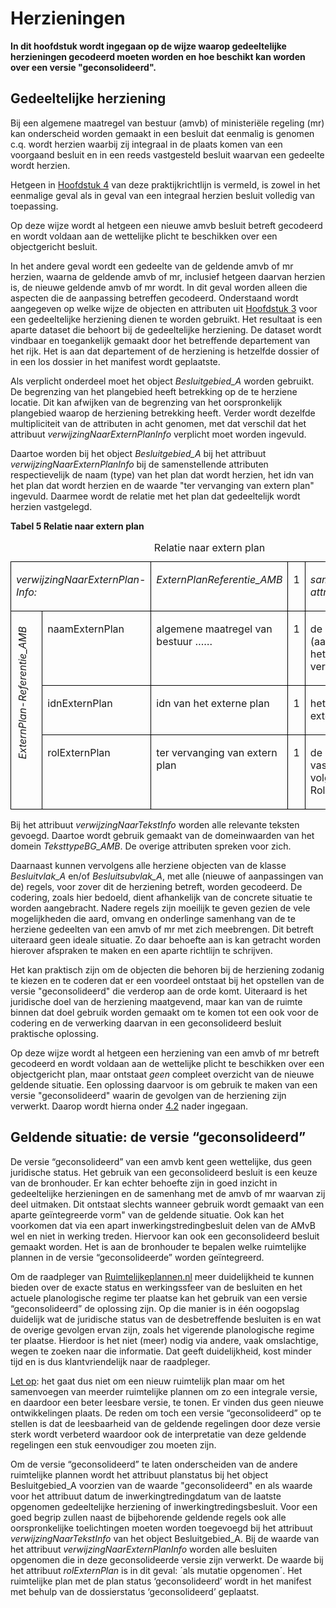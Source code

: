 # Herzieningen

**In dit hoofdstuk wordt ingegaan op de wijze waarop gedeeltelijke herzieningen
gecodeerd moeten worden en hoe beschikt kan worden over een versie
"geconsolideerd".**

## Gedeeltelijke herziening

Bij een algemene maatregel van bestuur (amvb) of ministeriële regeling (mr) kan
onderscheid worden gemaakt in een besluit dat eenmalig is genomen c.q. wordt
herzien waarbij zij integraal in de plaats komen van een voorgaand besluit en in
een reeds vastgesteld besluit waarvan een gedeelte wordt herzien.

Hetgeen in [Hoofdstuk 4](#H04) van deze praktijkrichtlijn is vermeld, is zowel in het
eenmalige geval als in geval van een integraal herzien besluit volledig van
toepassing.

Op deze wijze wordt al hetgeen een nieuwe amvb besluit betreft gecodeerd en
wordt voldaan aan de wettelijke plicht te beschikken over een objectgericht
besluit.

In het andere geval wordt een gedeelte van de geldende amvb of mr herzien,
waarna de geldende amvb of mr, inclusief hetgeen daarvan herzien is, de nieuwe
geldende amvb of mr wordt. In dit geval worden alleen die aspecten die de
aanpassing betreffen gecodeerd. Onderstaand wordt aangegeven op welke wijze de
objecten en attributen uit [Hoofdstuk 3](#H03) voor een gedeeltelijke herziening dienen
te worden gebruikt. Het resultaat is een aparte dataset die behoort bij de
gedeeltelijke herziening. De dataset wordt vindbaar en toegankelijk gemaakt door
het betreffende departement van het rijk. Het is aan dat departement of de
herziening is hetzelfde dossier of in een los dossier in het manifest wordt
geplaatste.

Als verplicht onderdeel moet het object *Besluitgebied_A* worden gebruikt. De
begrenzing van het plangebied heeft betrekking op de te herziene locatie. Dit
kan afwijken van de begrenzing van het oorspronkelijk plangebied waarop de
herziening betrekking heeft. Verder wordt dezelfde multipliciteit van de
attributen in acht genomen, met dat verschil dat het attribuut
*verwijzingNaarExternPlanInfo* verplicht moet worden ingevuld.

Daartoe worden bij het object *Besluitgebied_A* bij het attribuut
*verwijzingNaarExternPlanInfo* bij de samenstellende attributen respectievelijk
de naam (type) van het plan dat wordt herzien, het idn van het plan dat wordt
herzien en de waarde "ter vervanging van extern plan" ingevuld. Daarmee wordt de
relatie met het plan dat gedeeltelijk wordt herzien vastgelegd.

**Tabel 5 Relatie naar extern plan**

<table id="d4e3634" style="width: 100%;"><caption>Relatie naar extern plan</caption><colgroup><col id="col1" style="width: 8.089657526453522%;"></col><col id="col2" style="width: 20.946637842757994%;"></col><col id="col3" style="width: 30.640573444077823%;"></col><col id="col4" style="width: 6.451245875526227%;"></col><col id="col5" style="width: 33.871885311184435%;"></col></colgroup><tbody valign="top"><tr><td align="left" style="border-top: 0.5pt solid #000000; border-left: 0.5pt solid #000000; border-bottom: 0.5pt solid #000000; border-right: 0.5pt solid #000000; background-color: none;" colspan="2"><p id="19053DB4"><i>verwijzingNaarExternPlan-Info: </i></p></td><td align="left" style="border-top: 0.5pt solid #000000; border-left: 0.5pt solid #000000; border-bottom: 0.5pt solid #000000; border-right: 0.5pt solid #000000; background-color: none;"><p id="66AF247E"><i>ExternPlanReferentie_AMB</i></p></td><td align="left" style="border-top: 0.5pt solid #000000; border-left: 0.5pt solid #000000; border-bottom: 0.5pt solid #000000; border-right: 0.5pt solid #000000; background-color: none;"><p id="6817ED48">1</p></td><td align="left" style="border-top: 0.5pt solid #000000; border-left: 0.5pt solid #000000; border-bottom: 0.5pt solid #000000; border-right: 0.5pt solid #000000; background-color: none;"><p id="78F6D87E"><i>samengesteld attribuut</i></p></td></tr><tr><td align="left" style="padding-top: 0.5em; border-top: 0.5pt solid #000000; border-left: 0.5pt solid #000000; border-bottom: 0.5pt solid #000000; border-right: 0.5pt solid #000000; background-color: none;" rowspan="3"><p id="0D4A020A" style="writing-mode: vertical-rl; rotate: 180deg;"><i>ExternPlan-Referentie_AMB</i></p></td><td align="left" style="border-top: 0.5pt solid #000000; border-left: 0.5pt solid #000000; border-bottom: 0.5pt solid #000000; border-right: 0.5pt solid #000000; background-color: none;"><p id="1E0A5E32">naamExternPlan</p></td><td align="left" style="border-top: 0.5pt solid #000000; border-left: 0.5pt solid #000000; border-bottom: 0.5pt solid #000000; border-right: 0.5pt solid #000000; background-color: none;"><p id="0ECC6C06">algemene maatregel van bestuur ……</p></td><td align="left" style="border-top: 0.5pt solid #000000; border-left: 0.5pt solid #000000; border-bottom: 0.5pt solid #000000; border-right: 0.5pt solid #000000; background-color: none;"><p id="5358DD13">1</p></td><td align="left" style="border-top: 0.5pt solid #000000; border-left: 0.5pt solid #000000; border-bottom: 0.5pt solid #000000; border-right: 0.5pt solid #000000; background-color: none;"><p id="1325F2E7">de naam (aanhaaltitel) van het plan dat wordt vervangen</p></td></tr><tr><td align="left" style="border-top: 0.5pt solid #000000; border-left: 0.5pt solid #000000; border-bottom: 0.5pt solid #000000; border-right: 0.5pt solid #000000; background-color: none;"><p id="233D0147">idnExternPlan</p></td><td align="left" style="border-top: 0.5pt solid #000000; border-left: 0.5pt solid #000000; border-bottom: 0.5pt solid #000000; border-right: 0.5pt solid #000000; background-color: none;"><p id="7666B4F1">idn van het externe plan</p></td><td align="left" style="border-top: 0.5pt solid #000000; border-left: 0.5pt solid #000000; border-bottom: 0.5pt solid #000000; border-right: 0.5pt solid #000000; background-color: none;"><p id="5D386B93">1</p></td><td align="left" style="border-top: 0.5pt solid #000000; border-left: 0.5pt solid #000000; border-bottom: 0.5pt solid #000000; border-right: 0.5pt solid #000000; background-color: none;"><p id="5883C124">het idn van het externe plan </p></td></tr><tr><td align="left" style="border-top: 0.5pt solid #000000; border-left: 0.5pt solid #000000; border-bottom: 0.5pt solid #000000; border-right: 0.5pt solid #000000; background-color: none;"><p id="2C874BBF">rolExternPlan</p></td><td align="left" style="border-top: 0.5pt solid #000000; border-left: 0.5pt solid #000000; border-bottom: 0.5pt solid #000000; border-right: 0.5pt solid #000000; background-color: none;"><p id="5D719948">ter vervanging van extern plan</p></td><td align="left" style="border-top: 0.5pt solid #000000; border-left: 0.5pt solid #000000; border-bottom: 0.5pt solid #000000; border-right: 0.5pt solid #000000; background-color: none;"><p id="6A123BA7">1</p></td><td align="left" style="border-top: 0.5pt solid #000000; border-left: 0.5pt solid #000000; border-bottom: 0.5pt solid #000000; border-right: 0.5pt solid #000000; background-color: none;"><p id="58876BC1">de hier genoemde vaste waarde volgens domein RolExternPlan_AMB</p></td></tr></tbody></table>

Bij het attribuut *verwijzingNaarTekstInfo* worden alle relevante teksten
gevoegd. Daartoe wordt gebruik gemaakt van de domeinwaarden van het domein
*TeksttypeBG_AMB*. De overige attributen spreken voor zich.

Daarnaast kunnen vervolgens alle herziene objecten van de klasse *Besluitvlak_A*
en/of *Besluitsubvlak_A*, met alle (nieuwe of aanpassingen van de) regels, voor
zover dit de herziening betreft, worden gecodeerd. De codering, zoals hier
bedoeld, dient afhankelijk van de concrete situatie te worden aangebracht.
Nadere regels zijn moeilijk te geven gezien de vele mogelijkheden die aard,
omvang en onderlinge samenhang van de te herziene gedeelten van een amvb of mr
met zich meebrengen. Dit betreft uiteraard geen ideale situatie. Zo daar
behoefte aan is kan getracht worden hierover afspraken te maken en een aparte
richtlijn te schrijven.

Het kan praktisch zijn om de objecten die behoren bij de herziening zodanig te
kiezen en te coderen dat er een voordeel ontstaat bij het opstellen van de
versie "geconsolideerd" die verderop aan de orde komt. Uiteraard is het
juridische doel van de herziening maatgevend, maar kan van de ruimte binnen dat
doel gebruik worden gemaakt om te komen tot een ook voor de codering en de
verwerking daarvan in een geconsolideerd besluit praktische oplossing.

Op deze wijze wordt al hetgeen een herziening van een amvb of mr betreft
gecodeerd en wordt voldaan aan de wettelijke plicht te beschikken over een
objectgericht plan, maar ontstaat *geen* compleet overzicht van de nieuwe
geldende situatie. Een oplossing daarvoor is om gebruik te maken van een versie
"geconsolideerd" waarin de gevolgen van de herziening zijn verwerkt. Daarop
wordt hierna onder [4.2](#geldende-situatie-de-versie-geconsolideerd) nader ingegaan.

## Geldende situatie: de versie “geconsolideerd”

De versie “geconsolideerd” van een amvb kent geen wettelijke, dus geen
juridische status. Het gebruik van een geconsolideerd besluit is een keuze van
de bronhouder. Er kan echter behoefte zijn in goed inzicht in gedeeltelijke
herzieningen en de samenhang met de amvb of mr waarvan zij deel uitmaken. Dit
ontstaat slechts wanneer gebruik wordt gemaakt van een aparte geïntegreerde
vorm" van de geldende situatie. Ook kan het voorkomen dat via een apart
inwerkingstredingbesluit delen van de AMvB wel en niet in werking treden.
Hiervoor kan ook een geconsolideerd besluit gemaakt worden. Het is aan de
bronhouder te bepalen welke ruimtelijke plannen in de versie “geconsolideerde”
worden geïntegreerd.

Om de raadpleger van <a href='https://www.ruimtelijkeplannen.nl/' target='_blank'>Ruimtelijkeplannen.nl</a> meer duidelijkheid te kunnen bieden
over de exacte status en werkingssfeer van de besluiten en het actuele
planologische regime ter plaatse kan het gebruik van een versie “geconsolideerd”
de oplossing zijn. Op die manier is in één oogopslag duidelijk wat de juridische
status van de desbetreffende besluiten is en wat de overige gevolgen ervan zijn,
zoals het vigerende planologische regime ter plaatse. Hierdoor is het niet
(meer) nodig via andere, vaak omslachtige, wegen te zoeken naar die informatie.
Dat geeft duidelijkheid, kost minder tijd en is dus klantvriendelijk naar de
raadpleger.

<u>Let op</u>: het gaat dus niet om een nieuw ruimtelijk plan maar om het samenvoegen
van meerder ruimtelijke plannen om zo een integrale versie, en daardoor een
beter leesbare versie, te tonen. Er vinden dus geen nieuwe ontwikkelingen
plaats. De reden om toch een versie “geconsolideerd” op te stellen is dat de
leesbaarheid van de geldende regelingen door deze versie sterk wordt verbeterd
waardoor ook de interpretatie van deze geldende regelingen een stuk eenvoudiger
zou moeten zijn.

Om de versie “geconsolideerd” te laten onderscheiden van de andere ruimtelijke
plannen wordt het attribuut planstatus bij het object Besluitgebied_A voorzien
van de waarde "geconsolideerd" en als waarde voor het attribuut datum de
inwerkingtredingdatum van de laatste opgenomen gedeeltelijke herziening of
inwerkingtredingsbesluit. Voor een goed begrip zullen naast de bijbehorende
geldende regels ook alle oorspronkelijke toelichtingen moeten worden toegevoegd
bij het attribuut *verwijzingNaarTekstInfo* van het object Besluitgebied_A. Bij
de waarde van het attribuut *verwijzingNaarExternPlanInfo* worden alle besluiten
opgenomen die in deze geconsolideerde versie zijn verwerkt. De waarde bij het
attribuut *rolExternPlan* is in dit geval: ´als mutatie opgenomen´. Het
ruimtelijke plan met de plan status ‘geconsolideerd’ wordt in het manifest met
behulp van de dossierstatus ‘geconsolideerd’ geplaatst.
